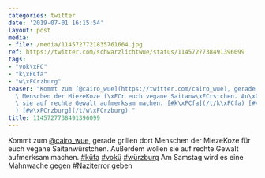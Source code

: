 ```yaml
---
categories: twitter
date: '2019-07-01 16:15:54'
layout: post
media:
- file: /media/1145727721835761664.jpg
ref: https://twitter.com/schwarzlichtwue/status/1145727738491396099
tags:
- "vok\xFC"
- "k\xFCfa"
- "w\xFCrzburg"
teaser: "Kommt zum [@cairo_wue](https://twitter.com/cairo_wue), gerade grillen dort\
  \ Menschen der MiezeKoze f\xFCr euch vegane Saitanw\xFCrstchen. Au\xDFerdem wollen\
  \ sie auf rechte Gewalt aufmerksam machen. [#k\xFCfa](/t/k\xFCfa) [#vok\xFC](/t/vok\xFC\
  ) [#w\xFCrzburg](/t/w\xFCrzburg) "
title: 1145727738491396099
---
```

Kommt zum [@cairo_wue](https://twitter.com/cairo_wue), gerade grillen dort Menschen der MiezeKoze für euch vegane Saitanwürstchen. Außerdem wollen sie auf rechte Gewalt aufmerksam machen. [#küfa](/t/küfa) [#vokü](/t/vokü) [#würzburg](/t/würzburg) 
Am Samstag wird es eine Mahnwache gegen [#Naziterror](/t/naziterror) geben